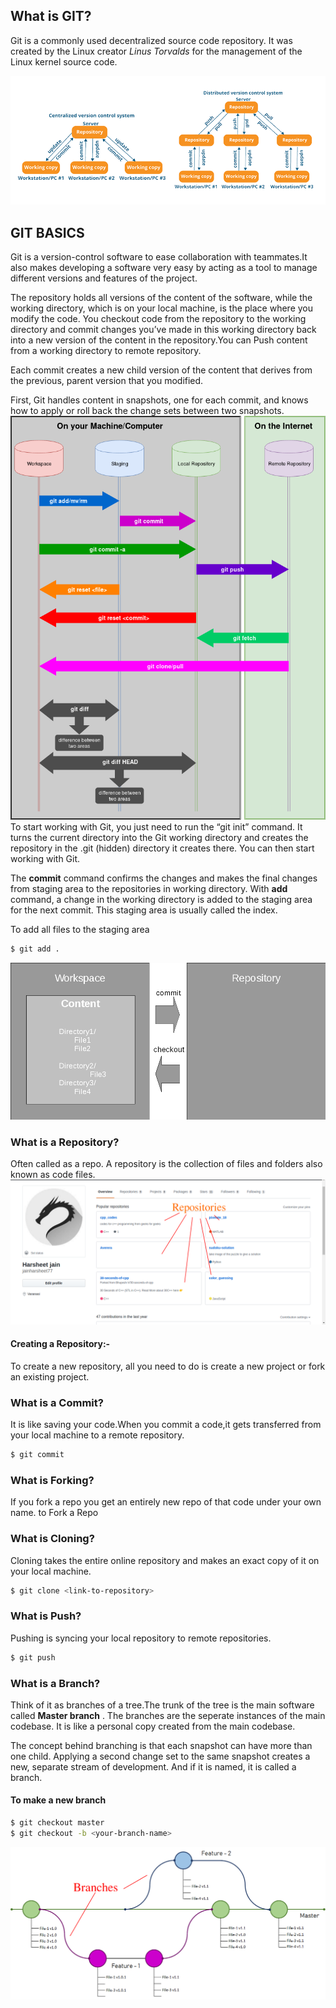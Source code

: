 ## What is GIT?
Git is a commonly used decentralized source code repository. It was created by the Linux creator _Linus Torvalds_ for the management of the Linux kernel source code. 

![what](images/WhatIsGit.png)



## GIT BASICS  
Git is a version-control software to ease collaboration with teammates.It also makes developing a software very easy by acting as a tool to manage different versions and features of the project.

The repository holds all versions of the content of the software, while the working directory, which is on your local machine, is the place where you modify the code. You checkout code from the repository to the working directory and commit changes you’ve made in this working directory back into a new version of the content in the repository.You can Push content from a working directory to remote repository.

Each commit creates a new child version of the content that derives from the previous, parent version that you modified.

First, Git handles content in snapshots, one for each commit, and knows how to apply or roll back the change sets between two snapshots.
![GIT AREAS](images/Git.png)
To start working with Git, you just need to run the “git init” command. It turns the current directory into the Git working directory and creates the repository in the .git (hidden) directory it creates there. You can then start working with Git.

The **commit** command confirms the changes and makes the final changes from staging area to the repositories in working directory. With **add** command, a change in the working directory is added to the staging area for the next commit. This staging area is usually called the index.

To add all files to the staging area
```sh
$ git add .
```

![flow of content](images/flow_of_content.png)


### What is a Repository?  

Often called as a repo. A repository is the collection of files and folders also known as code files.
![Repo](images/repo.png)

#### Creating a Repository:-  
To create a new repository, all you need to do is create a new project or fork an existing project.

### What is a Commit?  

It is like saving your code.When you commit a code,it gets transferred from your local machine to a remote repository.
```sh
$ git commit
```
### What is Forking?
If you fork a repo you get an entirely new repo of that code under your own name.
to Fork a Repo

### What is Cloning?
Cloning takes the entire online repository and makes an exact copy of it on your local machine.
```sh
$ git clone <link-to-repository>
```

### What is Push?

Pushing is syncing your local repository to remote repositories.
```sh
$ git push
```

### What is a Branch?

Think of it as branches of a tree.The trunk of the tree is the main software called **Master branch** . The branches are the seperate instances of the main codebase. It is like a personal copy created from the main codebase.

The concept behind branching is that each snapshot can have more than one child. Applying a second change set to the same snapshot creates a new, separate stream of development. And if it is named, it is called a branch.  
#### To make a new branch
```sh
$ git checkout master
$ git checkout -b <your-branch-name>
```
![Branches](images/branches.png)



